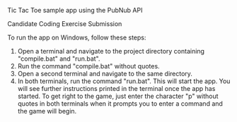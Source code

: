 Tic Tac Toe sample app using the PubNub API

Candidate Coding Exercise Submission

To run the app on Windows, follow these steps:
1. Open a terminal and navigate to the project directory containing "compile.bat" and "run.bat".
2. Run the command "compile.bat" without quotes.
3. Open a second terminal and navigate to the same directory.
4. In both terminals, run the command "run.bat". This will start the app. You will see further instructions  printed in the terminal once the app has started. To get right to the game, just enter the character "p" without quotes in both terminals when it prompts you to enter a command and the game will begin.